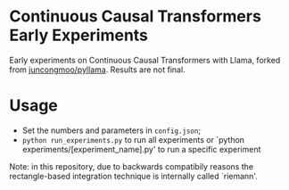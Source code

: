 # Continuous Causal Transformers Early Experiments

Early experiments on Continuous Causal Transformers with Llama, forked from [juncongmoo/pyllama](https://github.com/juncongmoo/pyllama). Results are not final.

# Usage

- Set the numbers and parameters in `config.json`;
- `python run_experiments.py` to run all experiments or `python experiments/[experiment_name].py' to run a specific experiment

Note: in this repository, due to backwards compatibily reasons the rectangle-based integration technique is internally called `riemann'.